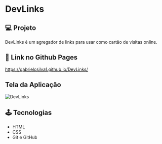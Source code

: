 <h1>DevLinks</h1>

## 💻 Projeto
DevLinks é um agregador de links para usar como cartão de visitas online.

## 🔗 Link no Github Pages
https://gabrielcsilva1.github.io/DevLinks/

## Tela da Aplicação
![DevLinks](https://github.com/gabrielcsilva1/DevLinks/assets/124199324/3eadb82f-7f83-4902-a7b6-933d2e49fb9d)


## 🕹️ Tecnologias
- HTML
- CSS
- Git e GitHub
